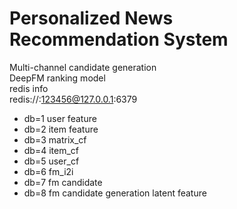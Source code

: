 # Personalized News Recommendation System  
Multi-channel candidate generation  
DeepFM ranking model  
redis info  
redis://:123456@127.0.0.1:6379
- db=1 user feature
- db=2 item feature
- db=3 matrix_cf
- db=4 item_cf
- db=5 user_cf
- db=6 fm_i2i
- db=7 fm candidate
- db=8 fm candidate generation latent feature
